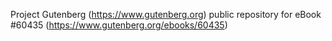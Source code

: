 Project Gutenberg (https://www.gutenberg.org) public repository for
eBook #60435 (https://www.gutenberg.org/ebooks/60435)
